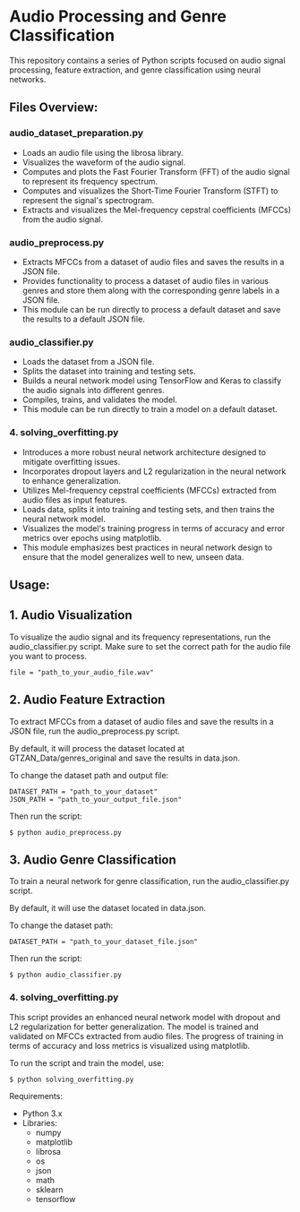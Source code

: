 # Audio Processing and Genre Classification

This repository contains a series of Python scripts focused on audio signal processing, feature extraction, and genre classification using neural networks.

## Files Overview:

### audio_dataset_preparation.py

- Loads an audio file using the librosa library.
- Visualizes the waveform of the audio signal.
- Computes and plots the Fast Fourier Transform (FFT) of the audio signal to represent its frequency spectrum.
- Computes and visualizes the Short-Time Fourier Transform (STFT) to represent the signal's spectrogram.
- Extracts and visualizes the Mel-frequency cepstral coefficients (MFCCs) from the audio signal.

### audio_preprocess.py

- Extracts MFCCs from a dataset of audio files and saves the results in a JSON file.
- Provides functionality to process a dataset of audio files in various genres and store them along with the corresponding genre labels in a JSON file.
- This module can be run directly to process a default dataset and save the results to a default JSON file.

### audio_classifier.py

- Loads the dataset from a JSON file.
- Splits the dataset into training and testing sets.
- Builds a neural network model using TensorFlow and Keras to classify the audio signals into different genres.
- Compiles, trains, and validates the model.
- This module can be run directly to train a model on a default dataset.

### 4. solving_overfitting.py

- Introduces a more robust neural network architecture designed to mitigate overfitting issues.
- Incorporates dropout layers and L2 regularization in the neural network to enhance generalization.
- Utilizes Mel-frequency cepstral coefficients (MFCCs) extracted from audio files as input features.
- Loads data, splits it into training and testing sets, and then trains the neural network model.
- Visualizes the model's training progress in terms of accuracy and error metrics over epochs using matplotlib.
- This module emphasizes best practices in neural network design to ensure that the model generalizes well to new, unseen data.

## Usage:

## 1. Audio Visualization

To visualize the audio signal and its frequency representations, run the audio_classifier.py script. Make sure to set the correct path for the audio file you want to process.

```
file = "path_to_your_audio_file.wav"
```

## 2. Audio Feature Extraction

To extract MFCCs from a dataset of audio files and save the results in a JSON file, run the audio_preprocess.py script.

By default, it will process the dataset located at GTZAN_Data/genres_original and save the results in data.json.

To change the dataset path and output file:

```
DATASET_PATH = "path_to_your_dataset"
JSON_PATH = "path_to_your_output_file.json"
```

Then run the script:

```
$ python audio_preprocess.py

```

## 3. Audio Genre Classification

To train a neural network for genre classification, run the audio_classifier.py script.

By default, it will use the dataset located in data.json.

To change the dataset path:

```
DATASET_PATH = "path_to_your_dataset_file.json"
```

Then run the script:

```
$ python audio_classifier.py

```

### 4. solving_overfitting.py

This script provides an enhanced neural network model with dropout and L2 regularization for better generalization. The model is trained and validated on MFCCs extracted from audio files. The progress of training in terms of accuracy and loss metrics is visualized using matplotlib.

To run the script and train the model, use:

```
$ python solving_overfitting.py

```

Requirements:

- Python 3.x
- Libraries:
  - numpy
  - matplotlib
  - librosa
  - os
  - json
  - math
  - sklearn
  - tensorflow
